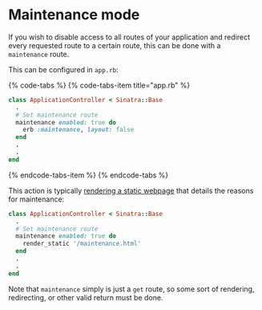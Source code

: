 # Maintenance mode

If you wish to disable access to all routes of your application and redirect every requested route to a certain route, this can be done with a `maintenance` route.

This can be configured in `app.rb`:

{% code-tabs %}
{% code-tabs-item title="app.rb" %}
```ruby
class ApplicationController < Sinatra::Base
  .
  # Set maintenance route
  maintenance enabled: true do
    erb :maintenance, layout: false
  end
  .
  .
end
```
{% endcode-tabs-item %}
{% endcode-tabs %}

This action is typically [rendering a static webpage](rendering-static-webpages.md) that details the reasons for maintenance:

```ruby
class ApplicationController < Sinatra::Base
  .
  # Set maintenance route
  maintenance enabled: true do
    render_static '/maintenance.html'
  end
  .
  .
end
```

Note that `maintenance` simply is just a `get` route, so some sort of rendering, redirecting, or other valid return must be done.

